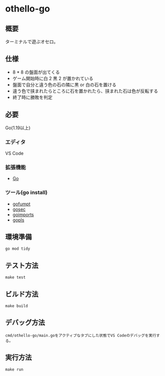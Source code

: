 # othello-go

## 概要
ターミナルで遊ぶオセロ。

## 仕様
- 8 \* 8 の盤面が出てくる
- ゲーム開始時に白 2 黒 2 が置かれている
- 盤面で自分と違う色の石の隣に黒 or 白の石を置ける
- 違う色で挟まれたらところに石を置かれたら、挟まれた石は色が反転する
- 終了時に勝敗を判定

## 必要
Go(1.19以上)

### エディタ
VS Code

### 拡張機能
- [Go](https://marketplace.visualstudio.com/items?itemName=golang.Go)

### ツール(go install)
- [gofumpt](https://github.com/mvdan/gofumpt)
- [gosec](https://github.com/securego/gosec)
- [goimports](https://pkg.go.dev/golang.org/x/tools/cmd/goimports)
- [gopls](https://github.com/golang/tools/blob/master/gopls/README.md)

## 環境準備
```
go mod tidy
```

## テスト方法
```
make test
```

## ビルド方法
```
make build
```

## デバッグ方法
```
cmd/othello-go/main.goをアクティブなタブにした状態でVS Codeのデバッグを実行する。
```

## 実行方法
```
make run
```
